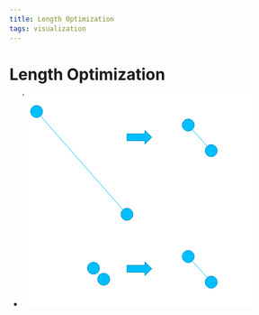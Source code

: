 ```yaml
---
title: Length Optimization
tags: visualization
---
```


# Length Optimization
- ![im](assets/Pasted%20Image%2020220418123246.png)
















































































